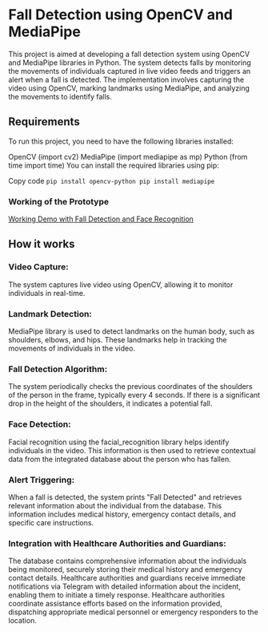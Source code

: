 # Fall Detection using OpenCV and MediaPipe
This project is aimed at developing a fall detection system using OpenCV and MediaPipe libraries in Python. The system detects falls by monitoring the movements of individuals captured in live video feeds and triggers an alert when a fall is detected. The implementation involves capturing the video using OpenCV, marking landmarks using MediaPipe, and analyzing the movements to identify falls.

## Requirements
To run this project, you need to have the following libraries installed:

OpenCV (import cv2)
MediaPipe (import mediapipe as mp)
Python (from time import time)
You can install the required libraries using pip:

Copy code
` pip install opencv-python
pip install mediapipe ` 

### Working of the Prototype
[Working Demo with Fall Detection and Face Recognition](https://drive.google.com/file/d/1HhNCq11J1ZNmuDoxo6KYVFS1S7IJZid7/view?usp=sharing)

## How it works

### Video Capture: 
The system captures live video using OpenCV, allowing it to monitor individuals in real-time.

### Landmark Detection: 
MediaPipe library is used to detect landmarks on the human body, such as shoulders, elbows, and hips. These landmarks help in tracking the movements of individuals in the video.

### Fall Detection Algorithm: 
The system periodically checks the previous coordinates of the shoulders of the person in the frame, typically every 4 seconds. If there is a significant drop in the height of the shoulders, it indicates a potential fall.

### Face Detection:
Facial recognition using the facial_recognition library helps identify individuals in the video. This information is then used to retrieve contextual data from the integrated database about the person who has fallen.

### Alert Triggering:
When a fall is detected, the system prints "Fall Detected" and retrieves relevant information about the individual from the database. This information includes medical history, emergency contact details, and specific care instructions.

### Integration with Healthcare Authorities and Guardians:
The database contains comprehensive information about the individuals being monitored, securely storing their medical history and emergency contact details. Healthcare authorities and guardians receive immediate notifications via Telegram with detailed information about the incident, enabling them to initiate a timely response. Healthcare authorities coordinate assistance efforts based on the information provided, dispatching appropriate medical personnel or emergency responders to the location.

